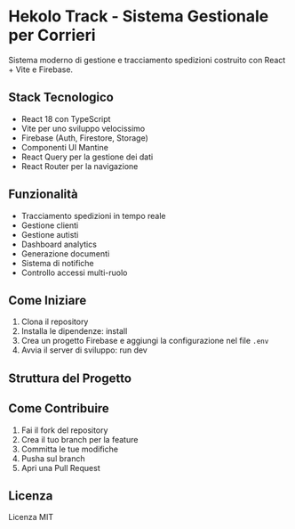 # Hekolo Track - Sistema Gestionale per Corrieri

Sistema moderno di gestione e tracciamento spedizioni costruito con React + Vite e Firebase.

## Stack Tecnologico

- React 18 con TypeScript
- Vite per uno sviluppo velocissimo
- Firebase (Auth, Firestore, Storage)
- Componenti UI Mantine
- React Query per la gestione dei dati
- React Router per la navigazione

## Funzionalità

- Tracciamento spedizioni in tempo reale
- Gestione clienti
- Gestione autisti
- Dashboard analytics
- Generazione documenti
- Sistema di notifiche
- Controllo accessi multi-ruolo

## Come Iniziare

1. Clona il repository
2. Installa le dipendenze:
 install
3. Crea un progetto Firebase e aggiungi la configurazione nel file `.env`
4. Avvia il server di sviluppo:
 run dev

## Struttura del Progetto
## Come Contribuire

1. Fai il fork del repository
2. Crea il tuo branch per la feature
3. Committa le tue modifiche
4. Pusha sul branch
5. Apri una Pull Request

## Licenza

Licenza MIT